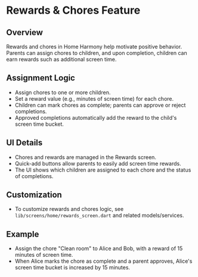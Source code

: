 # Rewards & Chores Feature

## Overview

Rewards and chores in Home Harmony help motivate positive behavior. Parents can assign chores to children, and upon completion, children can earn rewards such as additional screen time.

## Assignment Logic

- Assign chores to one or more children.
- Set a reward value (e.g., minutes of screen time) for each chore.
- Children can mark chores as complete; parents can approve or reject completions.
- Approved completions automatically add the reward to the child's screen time bucket.

## UI Details

- Chores and rewards are managed in the Rewards screen.
- Quick-add buttons allow parents to easily add screen time rewards.
- The UI shows which children are assigned to each chore and the status of completions.

## Customization

- To customize rewards and chores logic, see `lib/screens/home/rewards_screen.dart` and related models/services.

## Example

- Assign the chore "Clean room" to Alice and Bob, with a reward of 15 minutes of screen time.
- When Alice marks the chore as complete and a parent approves, Alice's screen time bucket is increased by 15 minutes.
